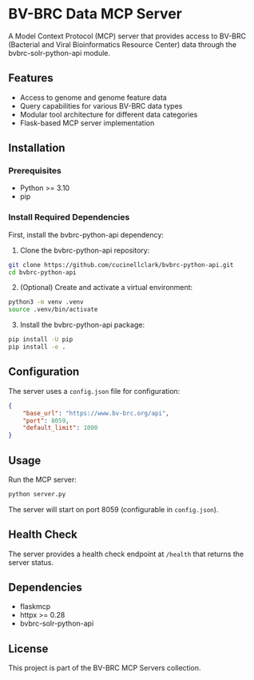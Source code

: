# BV-BRC Data MCP Server

A Model Context Protocol (MCP) server that provides access to BV-BRC (Bacterial and Viral Bioinformatics Resource Center) data through the bvbrc-solr-python-api module.

## Features

- Access to genome and genome feature data
- Query capabilities for various BV-BRC data types
- Modular tool architecture for different data categories
- Flask-based MCP server implementation

## Installation

### Prerequisites

- Python >= 3.10
- pip

### Install Required Dependencies

First, install the bvbrc-python-api dependency:

1. Clone the bvbrc-python-api repository:
```bash
git clone https://github.com/cucinellclark/bvbrc-python-api.git
cd bvbrc-python-api
```

2. (Optional) Create and activate a virtual environment:
```bash
python3 -m venv .venv
source .venv/bin/activate
```

3. Install the bvbrc-python-api package:
```bash
pip install -U pip
pip install -e .
```

## Configuration

The server uses a `config.json` file for configuration:

```json
{
    "base_url": "https://www.bv-brc.org/api",
    "port": 8059,
    "default_limit": 1000
}
```

## Usage

Run the MCP server:

```bash
python server.py
```

The server will start on port 8059 (configurable in `config.json`).

## Health Check

The server provides a health check endpoint at `/health` that returns the server status.

## Dependencies

- flaskmcp
- httpx >= 0.28
- bvbrc-solr-python-api

## License

This project is part of the BV-BRC MCP Servers collection.
